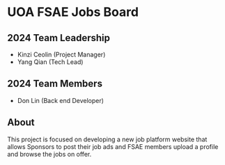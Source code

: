 # UOA FSAE Jobs Board

## 2024 Team Leadership

- Kinzi Ceolin (Project Manager)
- Yang Qian (Tech Lead)

## 2024 Team Members

- Don Lin (Back end Developer)

## About

This project is focused on developing a new job platform website that allows Sponsors to post their job ads and FSAE members upload a profile and browse the jobs on offer.
